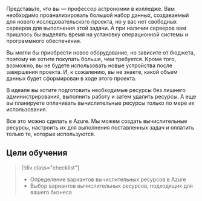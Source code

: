 Представьте, что вы — профессор астрономии в колледже. Вам необходимо проанализировать большой набор данных, создаваемый для нового исследовательского проекта, но у вас нет свободных серверов для выполнения этой задачи. А при наличии серверов вам пришлось бы выделять время на установку операционной системы и программного обеспечения. 

Вы могли бы приобрести новое оборудование, но зависите от бюджета, поэтому не хотите покупать больше, чем требуется. Кроме того, возможно, вы не будете использовать новые устройства после завершения проекта. И, к сожалению, вы не знаете, какой объем данных будет сформирован в ходе этого проекта.

В идеале вы хотите подготовить необходимые ресурсы без лишнего администрирования, выполнить работу и затем удалить ресурсы. А еще вы планируете оплачивать вычислительные ресурсы только по мере их использования.

Все это можно сделать в Azure. Мы можем создать вычислительные ресурсы, настроить их для выполнения поставленных задач и оплатить только те, которые используются.

## <a name="learning-objectives"></a>Цели обучения
> [!div class="checklist"]
> * Определение вариантов вычислительных ресурсов в Azure
> * Выбор вариантов вычислительных ресурсов, подходящих для вашего бизнеса
